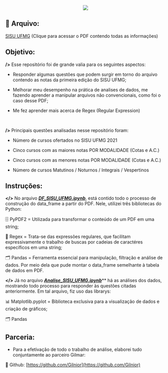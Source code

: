 <p align = "center"> 
 <img src = "https://user-images.githubusercontent.com/64978311/115966529-5df93f00-a504-11eb-9330-d67492b1253b.png"/>
 </p>

## 📂 Arquivo: 

[SISU UFMG](https://www.ufmg.br/sisu/wp-content/uploads/2021/04/M%C3%A1ximos-e-M%C3%ADnimos-ap%C3%B3s-Chamada-regular.pdf)
(Clique para acessar o PDF contendo todas as informações)

## Objetivo:

**/>** Esse repositório foi de grande valia para os seguintes aspectos: 

- Responder algumas questões que podem surgir em torno do arquivo contendo as notas da primeira edição do SISU UFMG;

- Melhorar meu desempenho na prática de analises de dados, me fazendo aprender a manipular arquivos não convencionais, como foi o caso desse PDF;

- Me fez aprender mais acerca de Regex (Regular Expression)
<br>

**/>** Principais questões analisadas nesse repositório foram:

- Número de cursos ofertados no SISU UFMG 2021

- Cinco cursos com as maiores notas POR MODALIDADE (Cotas e A.C.)

- Cinco cursos com as menores notas POR MODALIDADE (Cotas e A.C.)

- Número de cursos Matutinos / Noturnos / Integrais / Vespertinos

## Instruções:

**</>** No arquivo [***DF_SISU_UFMG.ipynb***](https://github.com/AndreMartins21/SISU-UFMG/blob/main/DF_SISU_UFMG.ipynb), está contido todo o processo de construção do data_frame a partir do PDF. Nele, utilizei três bibliotecas do Python: 

🗄️ PyPDF2 = Utilizada para transformar o conteúdo de um PDF em uma string;

🔎 Regex = Trata-se das expressões regulares, que facilitam expressivamente o trabalho de buscas por cadeias de caractéres específicos em uma string;

🗂️ Pandas = Ferramenta essencial para manipulação, filtração e análise de dados. Por meio dela que pude montar o data_frame semelhante à tabela de dados em PDF.


**</>** Já no arquivo [***Analise_SISU_UFMG.ipynb***](https://github.com/AndreMartins21/SISU-UFMG/blob/main/Analise_SISU_UFMG.ipynb)** há as análises dos dados, mostrando todo processo para responder às questões citadas anteriormente. Em tal arquivo, fiz uso das librarys:

📊 Matplotlib.pyplot = Biblioteca exclusiva para a visualização de dados e criação de gráficos;

🗂️ Pandas


## Parceria:

- Para a efetivação de todo o trabalho de análise, elaborei tudo conjuntamente ao parceiro Gilmar:

🔗 Github: [https://github.com/Gilnior](https://github.com/Gilnior)

